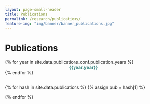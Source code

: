 ```yaml
---
layout: page-small-header
title: Publications
permalink: /research/publications/
feature-img: "img/banner/banner_publications.jpg"
---
```

<!--feature-img: "img/publications4.jpg" oli enne selline pilt-->
<!-- permalink: /research/publications2/ -->

<!--Title-->
<div class="row">
  <div class="col col-md-10 offset-md-1">
    <h1 class="text-center mt-3">Publications</h1>
      <div class="divider-center mt-2 mb-2">
        <div class="divider-line-1"></div>
        <div class="divider-line-2"></div>
  </div>

<!--Navigation for years-->
<div class="row mt-4" style="height: initial;margin-bottom: 30px;">
{% for year in site.data.publications_conf.publication_years %}
<div class="col col-12 col-md-1 mt-3" style="height: initial;text-align: center;font-weight: 800;">
    <a onclick="showYear({{ year.year }})" style="cursor:pointer; color: #4b8d89;" class="pub pub-link-{{ year.year}}" >{{year.year}}</a>
  <script>var lastYear="{{ year.year }}"</script>
</div>  
{% endfor %}
</div> 
 
<!--Container for publications + year heading --> 
{% for hash in site.data.publications %}
{% assign pub = hash[1] %}
<div id="publications-{{pub.year}}" class="year-container" style="display:none;">
  <h2 class="mt-5 mb-4">{{pub.year}}</h2>
{% for publication in pub.publications %}
<div class="publication" class="mb-3 text-justify">
<!-- esialgne variant, autori nimest
<h4 class="d-inline" style="font-size: 16px;">{{publication.authors}}</h4>
-->
<p class="d-inline" style="font-size: 16px;"><strong>{{publication.authors}}</strong></p>
<p class="d-inline pl-1">{{publication.title}}</p>
</div>
{% endfor %}
</div>
{% endfor %}

<!--Show year function-->
<script>
  function showYear(year){
    hideYearElements();
    var id = "publications-"+year;
    var elem = document.getElementById(id);
    if(elem!==null){
      elem.style.display = 'block';
    }
     makeLinkActive(year);
  }
  function hideYearElements(){
    var elems = document.getElementsByClassName('year-container');

    for (var i = 0; i < elems.length; i ++) {
        elems[i].style.display = 'none';
    }
  }
  (function() {
  
  if(typeof lastYear!==undefined && isNaN(lastYear)===false){
    showYear(lastYear);
  }
  
  })();
 
    function makeLinkActive(year){ 

    var elems = document.getElementsByClassName('pub active');
    for (var i = 0; i < elems.length; i ++) {
        elems[i].classList.remove("active");
    }

    elems = document.getElementsByClassName('pub-link-' + year); 
    for (var i = 0; i < elems.length; i ++) {
        elems[i].classList.add("active");
    }
  }
</script>



